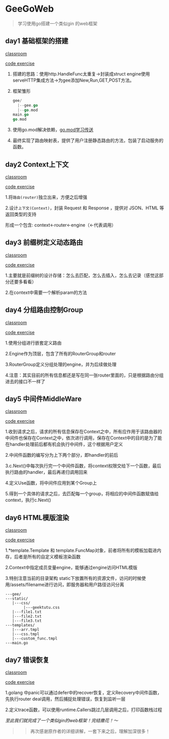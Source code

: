 # GeeGoWeb

> 学习使用go搭建一个类似gin 的web框架 

## day1 基础框架的搭建

 [classroom](https://geektutu.com/post/gee-day1.html)

[code exercise](https://github.com/lijunxin559/GeeGoWeb/tree/main/http-base)

1. 搭建的思路：使用http.HandleFunc太重复->封装成struct engine使用serveHTTP集成方法->为gee添加New,Run,GET,POST方法。

2. 框架雏形

   ```go
   gee/
     |--gee.go
     |--go.mod
   main.go
   go.mod
   ```

3. 使用go.mod解决依赖，[go.mod学习传送](https://www.jianshu.com/p/760c97ff644c)

4. 最终实现了路由映射表，提供了用户注册静态路由的方法，包装了启动服务的函数。



## day2 Context上下文

 [classroom](https://geektutu.com/post/gee-day2.html)

[code exercise](https://github.com/lijunxin559/GeeGoWeb/tree/main/context)

1.将`路由(router)`独立出来，方便之后增强

2.设计`上下文(Context)`，封装 Request 和 Response ，提供对 JSON、HTML 等返回类型的支持

形成一个包含: context<-router<-engine（<-代表调用）



## day3 前缀树定义动态路由

 [classroom](https://geektutu.com/post/gee-day3.html)

[code exercise](https://github.com/lijunxin559/GeeGoWeb/tree/main/router)

1.主要就是前缀树的设计存储：怎么去匹配，怎么去插入，怎么去记录（感觉这部分还要多看看）

2.在context中需要一个解析param的方法


## day4 分组路由控制Group

 [classroom](https://geektutu.com/post/gee-day4.html)

[code exercise](https://github.com/lijunxin559/GeeGoWeb/tree/main/group)


1.使用分组进行嵌套定义路由

2.Engine作为顶层，包含了所有的RouterGroup和router

3.RouterGroup定义分组处理的engine，并为后续做处理

4.注意：其实目前的所有信息都还是写在同一张router里面的，只是根据路由分组进去的接口不一样了


## day5 中间件MiddleWare

[classroom](https://geektutu.com/post/gee-day5.html)

[code exercise](https://github.com/lijunxin559/GeeGoWeb/tree/main/middleware)

1.收到请求之后，请求的所有信息保存在Context之中，所有应作用于该路由器的中间件也保存在Context之中，依次进行调用，保存在Context中的目的是为了能在handler处理前后都有机会执行中间件，这个根据用户定义

2.中间件函数的编写分为上下两个部分，即handler的前后

3.c.Next()中每次执行完一个中间件函数，将context权限交给下一个函数，最后执行路由的handler，最后再递归调用回来

4.定义Use函数，将中间件应用到某个Group上

5.得到一个具体的请求之后，去匹配每一个group，将相应的中间件函数赋值给context，执行c.Next()

## day6 HTML模版渲染

[classroom](https://geektutu.com/post/gee-day6.html)

[code exercise](https://github.com/lijunxin559/GeeGoWeb/tree/main/template) 

1.*template.Template 和 template.FuncMap对象，前者将所有的模板加载进内存，后者是所有的自定义模板渲染函数

2.Context中指定成员变量engine，能够通过engine访问HTML模版

3.特别注意当前的目录架构
static下放置所有的资源文件，访问的时候使用/assets/filename进行访问，即服务器和用户路径访问分离

```
---gee/
---static/
   |---css/
        |---geektutu.css
   |---file1.txt
   |---file2.txt
   |---file3.txt 
---templates/
   |---arr.tmpl
   |---css.tmpl
   |---custom_func.tmpl
---main.go

```

## day7 错误恢复

[classroom](https://geektutu.com/post/gee-day7.html)

[code exercise](https://github.com/lijunxin559/GeeGoWeb/tree/main/error-deal) 

1.golang 中panic可以通过defer中的recover恢复，定义Recovery中间件函数，先执行router  deal调用，然后捕捉处理错误，恢复到监听一层

2.定义trace函数，可以使用runtime.Callers跳过几层调用之后，打印函数栈过程


  <em>至此我们就完成了一个类似gin的web框架！完结撒花！～</em>

>>再次感谢原作者的详细讲解，一套下来之后，理解加深很多！